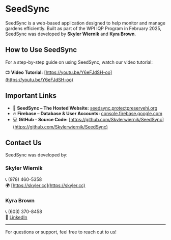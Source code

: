 # SeedSync

SeedSync is a web-based application designed to help monitor and manage gardens efficiently. Built as part of the WPI IQP Program in February 2025, SeedSync was developed by **Skyler Wiernik** and **Kyra Brown**.

## How to Use SeedSync

For a step-by-step guide on using SeedSync, watch our video tutorial:

📺 **Video Tutorial:** [https://youtu.be/Y6eFJdSH-oo](https://youtu.be/Y6eFJdSH-oo)

## Important Links

- 🌱 **SeedSync – The Hosted Website:** [seedsync.protectpreservehi.org](https://seedsync.protectpreservehi.org)
- 🔥 **Firebase – Database & User Accounts:** [console.firebase.google.com](https://console.firebase.google.com)
- 💻 **GitHub – Source Code:** [https://github.com/Skylerwiernik/SeedSync](https://github.com/Skylerwiernik/SeedSync)

## Contact Us

SeedSync was developed by:

### Skyler Wiernik
📞 (978) 460-5358  
🌍 [https://skyler.cc](https://skyler.cc)

### Kyra Brown
📞 (603) 370-8458  
🔗 [LinkedIn](https://www.linkedin.com/in/kyra-brown-a53201290/)

---

For questions or support, feel free to reach out to us!

